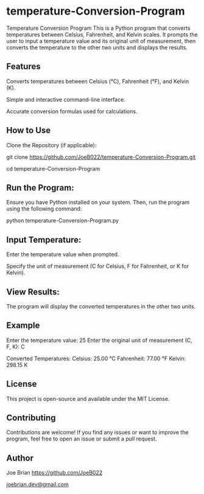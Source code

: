 # temperature-Conversion-Program
Temperature Conversion Program
This is a Python program that converts temperatures between Celsius, Fahrenheit, and Kelvin scales. It prompts the user to input a temperature value and its original unit of measurement, then converts the temperature to the other two units and displays the results.

## Features
Converts temperatures between Celsius (°C), Fahrenheit (°F), and Kelvin (K).

Simple and interactive command-line interface.

Accurate conversion formulas used for calculations.

## How to Use
Clone the Repository (if applicable):

git clone https://github.com/JoeB022/temperature-Conversion-Program.git

cd temperature-Conversion-Program

## Run the Program:
Ensure you have Python installed on your system. Then, run the program using the following command:

python temperature-Conversion-Program.py

## Input Temperature:

Enter the temperature value when prompted.

Specify the unit of measurement (C for Celsius, F for Fahrenheit, or K for Kelvin).

## View Results:
The program will display the converted temperatures in the other two units.

## Example
Enter the temperature value: 25
Enter the original unit of measurement (C, F, K): C

Converted Temperatures:
Celsius: 25.00 °C
Fahrenheit: 77.00 °F
Kelvin: 298.15 K


## License
This project is open-source and available under the MIT License.

## Contributing
Contributions are welcome! If you find any issues or want to improve the program, feel free to open an issue or submit a pull request.

## Author
Joe Brian
https://github.com/JoeB022

joebrian.dev@gmail.com
